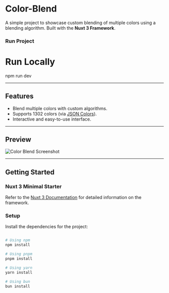  # **Color-Blend**  

A simple project to showcase custom blending of multiple colors using a blending algorithm. Built with the **Nuxt 3 Framework**.


### **Run Project**  

# Run Locally
npm run dev


---

## **Features**  
- Blend multiple colors with custom algorithms.
- Supports 1302 colors (via [JSON Colors](https://github.com/cheprasov/json-colors)).
- Interactive and easy-to-use interface.  

---

## **Preview**  
![Color Blend Screenshot](https://github.com/user-attachments/assets/a8f4a4b0-a02a-442f-aff8-974cd7d0ae67)  

---

## **Getting Started**  

### **Nuxt 3 Minimal Starter**  
Refer to the [Nuxt 3 Documentation](https://nuxt.com/docs) for detailed information on the framework.  

### **Setup**  
Install the dependencies for the project:  

```bash

# Using npm
npm install

# Using pnpm
pnpm install

# Using yarn
yarn install

# Using bun
bun install
